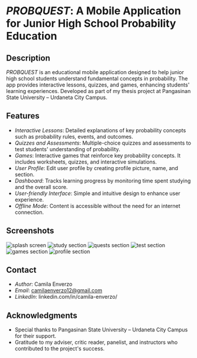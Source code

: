 # *PROBQUEST*: A Mobile Application for Junior High School Probability Education

## Description

*PROBQUEST* is an educational mobile application designed to help junior high school students understand fundamental concepts in probability. The app provides interactive lessons, quizzes, and games, enhancing students' learning experiences. Developed as part of my thesis project at Pangasinan State University – Urdaneta City Campus.

## Features

- *Interactive Lessons*: Detailed explanations of key probability concepts such as probability rules, events, and outcomes.
- *Quizzes and Assessments*: Multiple-choice quizzes and assessments to test students' understanding of probability.
- *Games*: Interactive games that reinforce key probability concepts. It includes worksheets, quizzes, and interactive simulations.
- *User Profile*: Edit user profile by creating profile picture, name, and section.
- *Dashboard*: Tracks learning progress by monitoring time spent studying and the overall score.
- *User-friendly Interface*: Simple and intuitive design to enhance user experience.
- *Offline Mode*: Content is accessible without the need for an internet connection.

## Screenshots

![splash screen](images/splash_screen.png) ![study section](images/study_section.png) ![quests section](images/quests_section.png) ![test section](images/test_section.png) ![games section](images/games_section.png) ![profile section](images/profile_section.png)

## Contact

- *Author*: Camila Enverzo
- *Email*: camilaenverzo12@gmail.com
- *LinkedIn*: linkedin.com/in/camila-enverzo/
  
## Acknowledgments

- Special thanks to Pangasinan State University – Urdaneta City Campus for their support.
- Gratitude to my adviser, critic reader, panelist, and instructors who contributed to the project's success.
 
